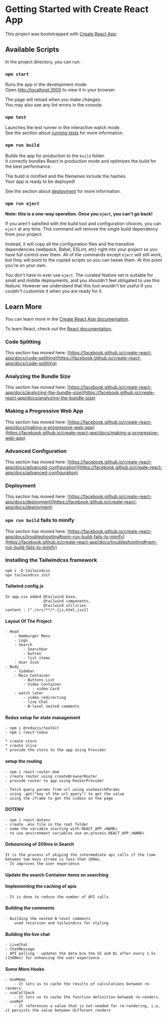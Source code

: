 # Getting Started with Create React App

This project was bootstrapped with [Create React App](https://github.com/facebook/create-react-app).

## Available Scripts

In the project directory, you can run:

### `npm start`

Runs the app in the development mode.\
Open [http://localhost:3000](http://localhost:3000) to view it in your browser.

The page will reload when you make changes.\
You may also see any lint errors in the console.

### `npm test`

Launches the test runner in the interactive watch mode.\
See the section about [running tests](https://facebook.github.io/create-react-app/docs/running-tests) for more information.

### `npm run build`

Builds the app for production to the `build` folder.\
It correctly bundles React in production mode and optimizes the build for the best performance.

The build is minified and the filenames include the hashes.\
Your app is ready to be deployed!

See the section about [deployment](https://facebook.github.io/create-react-app/docs/deployment) for more information.

### `npm run eject`

**Note: this is a one-way operation. Once you `eject`, you can't go back!**

If you aren't satisfied with the build tool and configuration choices, you can `eject` at any time. This command will remove the single build dependency from your project.

Instead, it will copy all the configuration files and the transitive dependencies (webpack, Babel, ESLint, etc) right into your project so you have full control over them. All of the commands except `eject` will still work, but they will point to the copied scripts so you can tweak them. At this point you're on your own.

You don't have to ever use `eject`. The curated feature set is suitable for small and middle deployments, and you shouldn't feel obligated to use this feature. However we understand that this tool wouldn't be useful if you couldn't customize it when you are ready for it.

## Learn More

You can learn more in the [Create React App documentation](https://facebook.github.io/create-react-app/docs/getting-started).

To learn React, check out the [React documentation](https://reactjs.org/).

### Code Splitting

This section has moved here: [https://facebook.github.io/create-react-app/docs/code-splitting](https://facebook.github.io/create-react-app/docs/code-splitting)

### Analyzing the Bundle Size

This section has moved here: [https://facebook.github.io/create-react-app/docs/analyzing-the-bundle-size](https://facebook.github.io/create-react-app/docs/analyzing-the-bundle-size)

### Making a Progressive Web App

This section has moved here: [https://facebook.github.io/create-react-app/docs/making-a-progressive-web-app](https://facebook.github.io/create-react-app/docs/making-a-progressive-web-app)

### Advanced Configuration

This section has moved here: [https://facebook.github.io/create-react-app/docs/advanced-configuration](https://facebook.github.io/create-react-app/docs/advanced-configuration)

### Deployment

This section has moved here: [https://facebook.github.io/create-react-app/docs/deployment](https://facebook.github.io/create-react-app/docs/deployment)

### `npm run build` fails to minify

This section has moved here: [https://facebook.github.io/create-react-app/docs/troubleshooting#npm-run-build-fails-to-minify](https://facebook.github.io/create-react-app/docs/troubleshooting#npm-run-build-fails-to-minify)

### Installing the Tailwindcss framework

    npm i -D tailwindcss
    npx tailwindcss init

#### Tailwind.config.js

    In app.css added @tailwind base,
                     @tailwind components,
                     @tailwind utilities
    content : ["./src/**/*.{js,html,jsx}]

#### Layout Of The Project

    - Head
        - Hamburger Menu
        - Logo
        - Search
            - Searchbar
            - button
            - list items
        - User Icon
    - Body
        - Sidebar
        - Main Container
            - Buttons List
            - Video Container
                - video Card
        - watch later
            - video redirecting
            - live Chat
            - N-level nested comments

#### Redux setup for state management

    - npm i @reduxjs/toolkit
    - npm i react-redux

    * create store
    * create slice
    * provide the store to the app using Provider

#### setup the routing

    - npm i react-router-dom
    - create router using createBrowserRouter
    - provide router to app using RouterProvider

    - fetch query params from url using useSearchParams
    - using .get("key of the url_query") to get the value
    - using the iframe to get the videos on the page

#### DOTENV

    - npm i react-dotenv
    - create .env file in the root folder
    - name the variable starting with REACT_APP_<NAME>
    - to use environment variables use en.process.REACT_APP_<NAME>

#### Debouncing of 200ms in Search

    It is the process of skiping the intermediate api calls if the time between two keys stroke is less than 200ms.
    - It improves the user experience

#### Update the search Container items on searching

#### Implementing the caching of apis

    - It is done to reduce the number of API calls

#### Building the comments

    - Building the nested N-level comments
        used recursion and tailwindcss for styling

#### Building the live chat

    - LiveChat
    - ChatMessage
    - API polling - updates the data b/w the UI and DL after every 1.5s (1500ms) for enhancing the user experience

#### Some More Hooks

    - UseMemo
        - It lets us to cache the results of calculations between re-renders.
    - useCallback
        - It lets us to cache the function definition betweeb re-renders.
    - useRef
        - It references a value that is not needed for re-rendering, i.e, it persists the value between different renders
